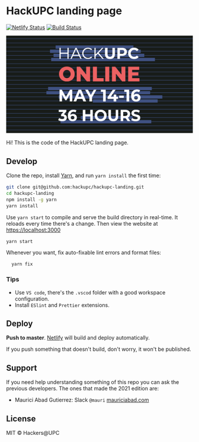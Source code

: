 # HackUPC landing page

[![Netlify Status](https://api.netlify.com/api/v1/badges/bb959f3f-1a5f-479e-80ec-d1f0c2ace501/deploy-status)](https://app.netlify.com/sites/hackupc/deploys)
[![Build Status](https://travis-ci.com/hackupc/hackupc-landing.svg?branch=master)](https://travis-ci.com/hackupc/hackupc-landing)

![HackUPC landing preview](src/assets/ogimage.png)

Hi! This is the code of the HackUPC landing page.

## Develop

Clone the repo, install [Yarn](https://yarnpkg.com/), and run `yarn install` the first time:

```sh
git clone git@github.com:hackupc/hackupc-landing.git
cd hackupc-landing
npm install -g yarn
yarn install
```

Use `yarn start` to compile and serve the build directory in real-time. It reloads every time there's a change. Then view the website at [https://localhost:3000](https://localhost:3000)

```sh
yarn start
```

Whenever you want, fix auto-fixable lint errors and format files:

```sh
  yarn fix
```

### Tips

- Use `VS code`, there's the `.vscod` folder with a good workspace configuration.
- Install `ESlint` and `Prettier` extensions.

## Deploy

**Push to master**. [Netlify](https://app.netlify.com/sites/hackupc) will build and deploy automatically.

If you push something that doesn't build, don't worry, it won't be published.

## Support

If you need help understanding something of this repo you can ask the previous developers. The ones that made the 2021 edition are:

- Maurici Abad Gutierrez: Slack `@mauri` [mauriciabad.com](https://mauriciabad.com/)

## License

MIT © Hackers@UPC
